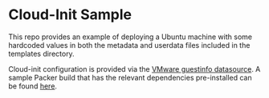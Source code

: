 # Cloud-Init Sample

This repo provides an example of deploying a Ubuntu machine with some hardcoded values in both the metadata and userdata files included in the templates directory.

Cloud-init configuration is provided via the [VMware guestinfo datasource](https://github.com/vmware/cloud-init-vmware-guestinfo). A sample Packer build that has the relevant dependencies pre-installed can be found [here](https://github.com/grantorchard/packer-vsphere-cloudinit).